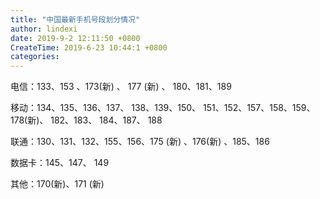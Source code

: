 ```yaml
---
title: "中国最新手机号段划分情况"
author: lindexi
date: 2019-9-2 12:11:50 +0800
CreateTime: 2019-6-23 10:44:1 +0800
categories: 
---
```



<!--more-->




<!-- csdn -->

电信：133、153 、173(新) 、 177 (新) 、 180、181、189

移动：134、135、136、137、 138、139、150、 151、152、157、158、159、 178(新)、 182、183、 184、187、 188

联通：130、131、132、155、156、175 (新) 、176(新) 、185、186

数据卡：145、147、 149

其他：170(新)、171 (新)




